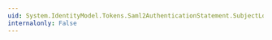 ```yaml
---
uid: System.IdentityModel.Tokens.Saml2AuthenticationStatement.SubjectLocality
internalonly: False
---
```


